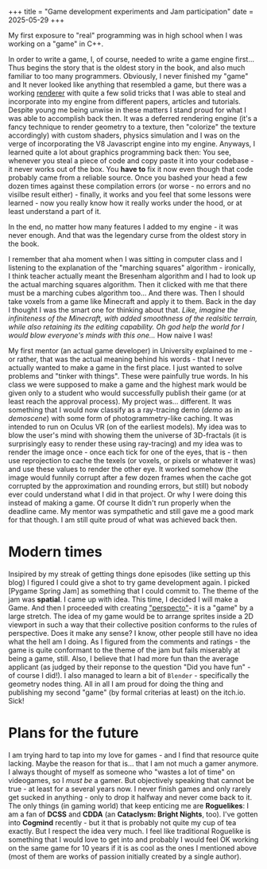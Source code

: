 +++
title = "Game development experiments and Jam participation"
date = 2025-05-29
+++

My first exposure to "real" programming was in high school when I was working on a "game" in C++. 


In order to write a game, I, of course, needed to write a game engine first... Thus begins the story that is the oldest story in the book, and also much familiar to too many programmers. Obviously, I never finished my "game" and It never looked like anything that resembled a game, but there was a working [renderer](https://github.com/mutkach/WinGLEngine) with quite a few solid tricks that I was able to steal and incorporate into my engine from different papers, articles and tutorials. Despite young me being unwise in these matters I stand proud for what I was able to accomplish back then. 
It was a deferred rendering engine (it's a fancy technique to render geometry to a texture, then "colorize" the texture accordingly) with custom shaders, physics simulation and I was on the verge of incorporating the V8 Javascript engine into my engine. Anyways, I learned quite a lot about graphics programming back then: You see, whenever you steal a piece of code and copy paste it into your codebase - it never works out of the box. You __have to__ fix it now even though that code probably came from a reliable source. Once you bashed your head a few dozen times against these compilation errors (or worse - no errors and no visilbe result either) - finally, it works and you feel that some lessons were learned - now you really know how it really works under the hood, or at least understand a part of it. 

In the end, no matter how many features I added to my engine - it was never enough. And that was the legendary curse from the oldest story in the book.


I remember that aha moment when I was sitting in computer class and I listening to the explanation of the "marching squares" algorithm - ironically, I think teacher actually meant the Bresenham algorithm and I had to look up the actual marching squares algorithm. Then it clicked with me that there must be a marching cubes algorithm too... And there was. Then I should take voxels from a game like Minecraft and apply it to them. Back in the day I thought I was the smart one for thinking about that. _Like, imagine the infiniteness of the Minecraft, with added smoothness of the realsitic terrain, while also retaining its the editing capability. Oh god help the world for I would blow everyone's minds with this one..._ How naive I was!

My first mentor (an actual game developer) in University explained to me - or rather, that was the actual meaning behind his words - that I never actually wanted to make a game in the first place. I just wanted to solve problems and "tinker with things". These were painfully true words. In his class we were supposed to make a game and the highest mark would be given only to a student who would successfully publish their game (or at least reach the approval process). My project was... different. It was something that I would now classify as a ray-tracing demo (_demo_ as in *demoscene*) with some form of photogrammetry-like caching. It was intended to run on Oculus VR (on of the earliest models). My idea was to blow the user's mind with showing them the universe of 3D-fractals (it is surprisingly easy to render these using ray-tracing) and my idea was to render the image once - once each tick for one of the eyes, that is - then use reprojection to cache the texels (or voxels, or pixels or whatever it was) and use these values to render the other eye. It worked somehow (the image would funnily corrupt after a few dozen frames when the cache got corrupted by the approximation and rounding errors, but still) but nobody ever could understand what I did in that project. Or why I were doing this instead of making a game. Of course It didn't run properly when the deadline came. My mentor was sympathetic and still gave me a good mark for that though. I am still quite proud of what was achieved back then. 


# Modern times
Insipired by my streak of getting things done episodes (like setting up this blog) I figured I could give a shot to try game development again. I picked [Pygame Spring Jam] as something that I could commit to. The theme of the jam was __spatial__. I came up with idea. This time, I decided I will make a Game. And then I proceeded with creating ["perspecto"](https://mutkach.itch.io/perspecto)- it is a "game" by a large stretch. The idea of my game would be to arrange sprites inside a 2D viewport in such a way that their collective position conforms to the rules of perspective. Does it make any sense? I know, other people still have no idea what the hell am I doing. As I figured from the comments and ratings - the game is quite conformant to the theme of the jam but fails miserably at being a game, still. Also, I believe that I had more fun than the average applicant (as judged by their reponse to the question "Did you have fun" - of course I did!). I also managed to learn a bit of `Blender` - specifically the geometry nodes thing. All in all I am proud for doing the thing and publishing my second "game" (by formal criterias at least) on the itch.io. Sick!


# Plans for the future
I am trying hard to tap into my love for games - and I find that resource quite lacking. Maybe the reason for that is... that I am not much a gamer anymore. I always thought of myself as someone who "wastes a lot of time" on videogames, so I _must be_ a gamer. But objectively speaking that cannot be true - at least for a several years now. I never finish games and only rarely get sucked in anything - only to drop it halfway and never come back to it. The only things (in gaming world) that keep enticing me are **Roguelikes**: I am a fan of **DCSS** and **CDDA** (an **Cataclysm: Bright Nights**, too). I've gotten into **Cogmind** recently - but it that is probably not quite my cup of tea exactly. But I respect the idea very much. I feel like traditional Roguelike is something that I would love to get into and probably I would feel OK working on the same game for 10 years if it is as cool as the ones I mentioned above (most of them are works of passion initially created by a single author).



